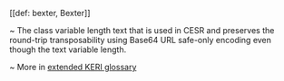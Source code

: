 [[def: bexter, Bexter]]

~ The class variable length text that is used in CESR and preserves the round-trip transposability using Base64 URL safe-only encoding even though the text variable length.

~ More in <a href="https://weboftrust.github.io/WOT-terms/docs/glossary/bexter">extended KERI glossary</a>
